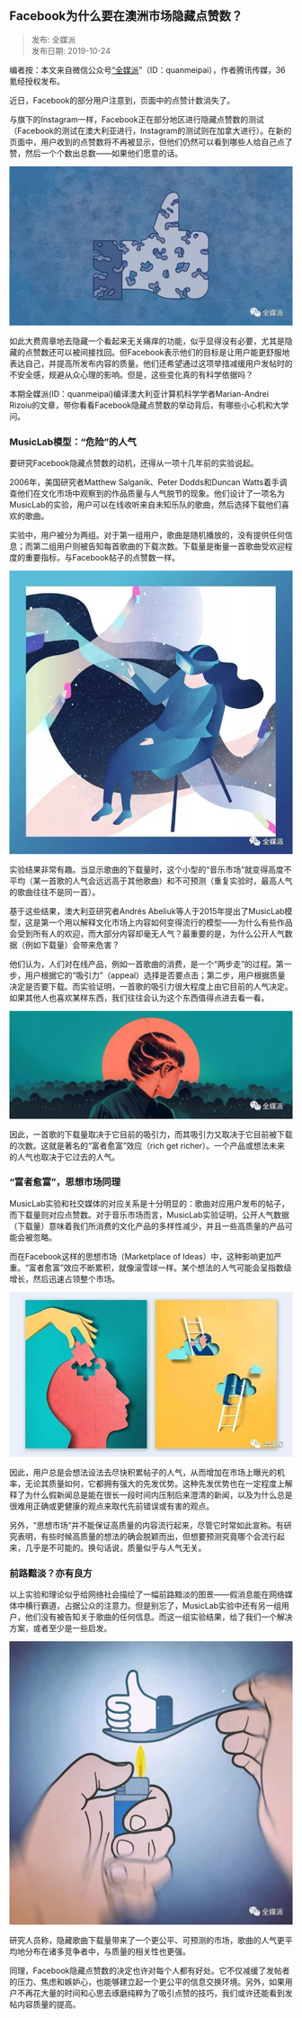 ## Facebook为什么要在澳洲市场隐藏点赞数？  

> 发布: 全媒派  
> 发布日期: 2019-10-24  

编者按：本文来自微信公众号[“全媒派](https://mp.weixin.qq.com/s/iEPwNfoIwUt79lfmUqcwhg)”（ID：quanmeipai），作者腾讯传媒，36氪经授权发布。

近日，Facebook的部分用户注意到，页面中的点赞计数消失了。

与旗下的Instagram一样，Facebook正在部分地区进行隐藏点赞数的测试（Facebook的测试在澳大利亚进行，Instagram的测试则在加拿大进行）。在新的页面中，用户收到的点赞数将不再被显示，但他们仍然可以看到哪些人给自己点了赞，然后一个个数出总数——如果他们愿意的话。

![image](images/1910-facebookwsmyzazscycdzs-0.jpeg)

如此大费周章地去隐藏一个看起来无关痛痒的功能，似乎显得没有必要，尤其是隐藏的点赞数还可以被间接找回。但Facebook表示他们的目标是让用户能更舒服地表达自己，并提高所发布内容的质量。他们还希望通过这项举措减缓用户发帖时的不安全感，规避从众心理的影响。但是，这些变化真的有科学依据吗？

本期全媒派\(ID：quanmeipai\)编译澳大利亚计算机科学学者Marian-Andrei Rizoiu的文章，带你看看Facebook隐藏点赞数的举动背后，有哪些小心机和大学问。

### MusicLab模型：“危险”的人气

要研究Facebook隐藏点赞数的动机，还得从一项十几年前的实验说起。

2006年，美国研究者Matthew Salganik、Peter Dodds和Duncan Watts着手调查他们在文化市场中观察到的作品质量与人气脱节的现象。他们设计了一项名为MusicLab的实验，用户可以在线收听来自未知乐队的歌曲，然后选择下载他们喜欢的歌曲。

实验中，用户被分为两组。对于第一组用户，歌曲是随机播放的，没有提供任何信息；而第二组用户则被告知每首歌曲的下载次数。下载量是衡量一首歌曲受欢迎程度的重要指标，与Facebook帖子的点赞数一样。

![image](images/1910-facebookwsmyzazscycdzs-1.jpeg)

实验结果非常有趣。当显示歌曲的下载量时，这个小型的“音乐市场”就变得高度不平均（某一首歌的人气会远远高于其他歌曲）和不可预测（重复实验时，最高人气的歌曲往往不是同一首）。

基于这些结果，澳大利亚研究者Andrés Abeliuk等人于2015年提出了MusicLab模型，这是第一个用以解释文化市场上内容如何变得流行的模型——为什么有些作品会受到所有人的欢迎，而大部分内容却毫无人气？最重要的是，为什么公开人气数据（例如下载量）会带来危害？

他们认为，人们对在线产品，例如一首歌曲的消费，是一个“两步走”的过程。第一步，用户根据它的“吸引力”（appeal）选择是否要点击；第二步，用户根据质量决定是否要下载。而实验证明，一首歌的吸引力很大程度上由它目前的人气决定。如果其他人也喜欢某样东西，我们往往会认为这个东西值得点进去看一看。

![image](images/1910-facebookwsmyzazscycdzs-2.jpeg)

因此，一首歌的下载量取决于它目前的吸引力，而其吸引力又取决于它目前被下载的次数。这就是著名的“富者愈富”效应（rich get richer）。一个产品或想法未来的人气也取决于它过去的人气。

### “富者愈富”，思想市场同理

MusicLab实验和社交媒体的对应关系是十分明显的：歌曲对应用户发布的帖子，而下载量则对应点赞数。对于音乐市场而言，MusicLab实验证明，公开人气数据（下载量）意味着我们所消费的文化产品的多样性减少，并且一些高质量的产品可能会被忽略。

而在Facebook这样的思想市场（Marketplace of Ideas）中，这种影响更加严重。“富者愈富”效应不断累积，就像滚雪球一样。某个想法的人气可能会呈指数级增长，然后迅速占领整个市场。

![image](images/1910-facebookwsmyzazscycdzs-3.jpeg)

因此，用户总是会想法设法去尽快积累帖子的人气，从而增加在市场上曝光的机率，无论其质量如何，它都拥有强大的先发优势。这种先发优势也在一定程度上解释了为什么假新闻总是能在很长一段时间内压制后来澄清的新闻，以及为什么总是很难用正确或更健康的观点来取代先前错误或有害的观点。

另外，“思想市场”并不能保证高质量的内容流行起来，尽管它时常如此宣称。有研究表明，有些时候高质量的想法的确会脱颖而出，但想要预测究竟哪个会流行起来，几乎是不可能的。换句话说，质量似乎与人气无关。

### 前路黯淡？亦有良方

以上实验和理论似乎给网络社会描绘了一幅前路黯淡的图景——假消息能在网络媒体中横行霸道，占据公众的注意力。但是别忘了，MusicLab实验中还有另一组用户，他们没有被告知关于歌曲的任何信息。而这一组实验结果，给了我们一个解决方案，或者至少是一些启发。

![image](images/1910-facebookwsmyzazscycdzs-4.jpeg)

研究人员称，隐藏歌曲下载量带来了一个更公平、可预测的市场，歌曲的人气更平均地分布在诸多竞争者中，与质量的相关性也更强。

同理，Facebook隐藏点赞数的决定也许对每个人都有好处。它不仅减缓了发帖者的压力、焦虑和嫉妒心，也能够建立起一个更公平的信息交换环境。另外，如果用户不再花大量的时间和心思去琢磨纯粹为了吸引点赞的技巧，我们或许还能看到发帖内容质量的提高。
